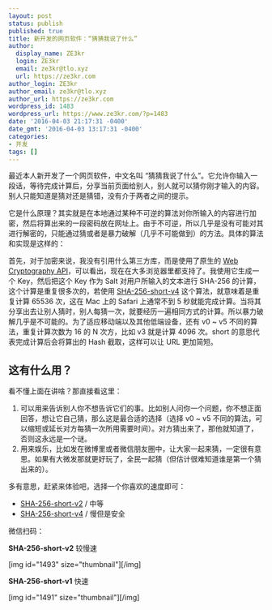 ```yaml
---
layout: post
status: publish
published: true
title: 新开发的网页软件：“猜猜我说了什么”
author:
  display_name: ZE3kr
  login: ZE3kr
  email: ze3kr@tlo.xyz
  url: https://ze3kr.com
author_login: ZE3kr
author_email: ze3kr@tlo.xyz
author_url: https://ze3kr.com
wordpress_id: 1483
wordpress_url: https://www.ze3kr.com/?p=1483
date: '2016-04-03 21:17:31 -0400'
date_gmt: '2016-04-03 13:17:31 -0400'
categories:
- 开发
tags: []
---
```

<p>最近本人新开发了一个网页软件，中文名叫 “猜猜我说了什么”。它允许你输入一段话，等待完成计算后，分享当前页面给别人，别人就可以猜你刚才输入的内容。别人只能知道是猜对还是猜错，没有介于两者之间的提示。</p>
<p>它是什么原理？其实就是在本地通过某种不可逆的算法对你所输入的内容进行加密，然后将算出来的一段密码放在网址上。由于不可逆，所以几乎是没有可能对其进行解密的，只能通过猜或者是暴力破解（几乎不可能做到）的方法。具体的算法和实现是这样的<!--more-->：</p>
<p>首先，对于加密来说，我没有引用什么第三方库，而是使用了原生的 <a href="http://caniuse.com/#feat=cryptography" target="_blank">Web Cryptography API</a>，可以看出，现在在大多浏览器里都支持了。我使用它生成一个 Key，然后把这个 Key 作为 Salt 对用户所输入的文本进行 SHA-256 的计算，这个计算是重复很多次的，若使用 <a href="https://app.tlo.xyz/Guess-What-I-Said/sha-256-short-v4-zh.html" target="_blank">SHA-256-short-v4</a> 这个算法，就意味着是重复计算 65536 次，这在 Mac 上的 Safari 上通常不到 5 秒就能完成计算。当将其分享出去让别人猜时，别人每猜一次，就要经历一遍相同方式的计算。所以暴力破解几乎是不可能的。为了适应移动端以及其他低端设备，还有 v0 ~ v5 不同的算法，重复计算次数为 16 的 N 次方，比如 v3 就是计算 4096 次。short 的意思代表完成计算后会将算出的 Hash 截取，这样可以让 URL 更加简短。</p>
<h2>这有什么用？</h2>
<p>看不懂上面在讲啥？那直接看这里：</p>
<ol>
<li>可以用来告诉别人你不想告诉它们的事。比如别人问你一个问题，你不想正面回答，想让它自己猜，那么这是最合适的选择（选择 v0 ~ v5 不同的算法，可以缩短或延长对方每猜一次所用需要时间）。对方猜出来了，那他就知道了，否则这永远是一个谜。</li>
<li>用来娱乐，比如发在微博里或者微信朋友圈中，让大家一起来猜，一定很有意思。如果有大微发那就更好玩了，全民一起猜（但估计很难知道谁是第一个猜出来的）。</li>
</ol>
<p>多有意思，赶紧来体验吧，选择一个你喜欢的速度即可：</p>
<ul>
<li><a href="https://app.tlo.xyz/Guess-What-I-Said/sha-256-short-v2-zh.html">SHA-256-short-v2</a> / 中等</li>
<li><a href="https://app.tlo.xyz/Guess-What-I-Said/sha-256-short-v4-zh.html">SHA-256-short-v4</a> / 慢但是安全</li>
</ul>
<p>微信扫码：</p>
<p><strong>SHA-256-short-v2</strong> 较慢速</p>
<p>[img id="1493" size="thumbnail"][/img]</p>
<p><strong>SHA-256-short-v1</strong> 快速</p>
<p>[img id="1491" size="thumbnail"][/img]</p>
